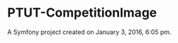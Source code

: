 PTUT-CompetitionImage
======================

A Symfony project created on January 3, 2016, 6:05 pm.
